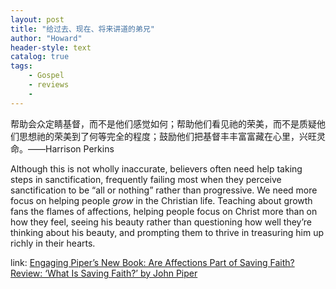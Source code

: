 ```yaml
---
layout: post
title: "给过去、现在、将来讲道的弟兄"
author: "Howard"
header-style: text
catalog: true
tags:
    - Gospel
    - reviews
    - 
---
```


帮助会众定睛基督，而不是他们感觉如何；帮助他们看见祂的荣美，而不是质疑他们思想祂的荣美到了何等完全的程度；鼓励他们把基督丰丰富富藏在心里，兴旺灵命。——Harrison Perkins

Although this is not wholly inaccurate, believers often need help taking steps in sanctification, frequently failing most when they perceive sanctification to be “all or nothing” rather than progressive. We need more focus on helping people *grow* in the Christian life. Teaching about growth fans the flames of affections, helping people focus on Christ more than on how they feel, seeing his beauty rather than questioning how well they’re thinking about his beauty, and prompting them to thrive in treasuring him up richly in their hearts.

link: [Engaging Piper’s New Book: Are Affections Part of Saving Faith?Review: ‘What Is Saving Faith?’ by John Piper](https://www.thegospelcoalition.org/reviews/what-saving-faith/) 

